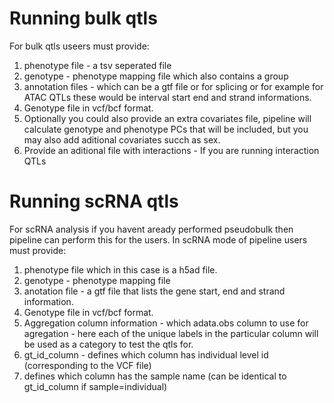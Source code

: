 # Running bulk qtls

For bulk qtls useers must provide:
1) phenotype file - a tsv seperated file
2) genotype - phenotype mapping file which also contains a group
3) annotation files - which can be a gtf file or for splicing or for example for ATAC QTLs these would be interval start end and strand informations.
4) Genotype file in vcf/bcf format.
5) Optionally you could also provide an extra covariates file, pipeline will calculate genotype and phenotype PCs that will be included, but you may also add aditional covariates succh as sex.
6) Provide an aditional file with interactions - If you are running interaction QTLs 

# Running scRNA qtls

For scRNA analysis if you havent aready performed pseudobulk then pipeline can perform this for the users. In scRNA mode of pipeline users must provide:
1) phenotype file which in this case is a h5ad file.
2) genotype - phenotype mapping file
3) anotation file - a gtf file that lists the gene start, end and strand information.
4) Genotype file in vcf/bcf format.
5) Aggregation column information - which adata.obs column to use for agregation - here each of the unique labels in the particular column will be used as a category to test the qtls for.
6) gt_id_column - defines which column has individual level id (corresponding to the VCF file)
7) defines which column has the sample name (can be identical to gt_id_column if sample=individual)